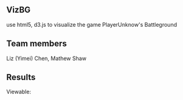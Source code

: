 ## VizBG

use html5, d3.js to visualize the game PlayerUnknow's Battleground

## Team members

Liz (Yimei) Chen, Mathew Shaw

## Results

Viewable: 
